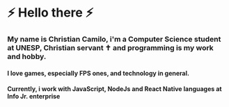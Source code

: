 # ⚡ Hello there ⚡

### My name is Christian Camilo, i'm a Computer Science student at UNESP, Christian servant ✝ and programming is my work and hobby.
#### I love games, especially FPS ones, and technology in general.
#### Currently, i work with JavaScript, NodeJs and React Native languages at Info Jr. enterprise
<!--
**ChrisCamilo/ChrisCamilo** is a ✨ _special_ ✨ repository because its `README.md` (this file) appears on your GitHub profile.

Here are some ideas to get you started:

- 🔭 I’m currently working on ...
- 🌱 I’m currently learning ...
- 👯 I’m looking to collaborate on ...
- 🤔 I’m looking for help with ...
- 💬 Ask me about ...
- 📫 How to reach me: ...
- 😄 Pronouns: ...
- ⚡ Fun fact: ...
-->
